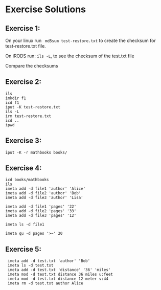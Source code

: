 
# Exercise Solutions 


## Exercise 1:

On your linux run ` md5sum test-restore.txt` to create the checksum for test-restore.txt file.

On iRODS run: `ils -L`, to see the checksum of the test.txt file

Compare the checksums



## Exercise 2:

```
ils 
imkdir f1
icd f1
iput -K test-restore.txt 
ils -L
irm test-restore.txt
icd ..
ipwd
```

## Exercise 3:

`iput -K -r mathbooks books/`


## Exercise 4:

```
icd books/mathbooks
ils
imeta add -d file1 'author' 'Alice'
imeta add -d file2 'author' 'Bob'
imeta add -d file3 'author' 'Lisa'

imeta add -d file1 'pages' '22'
imeta add -d file2 'pages' '33'
imeta add -d file3 'pages' '12'

imeta ls -d file1

imeta qu -d pages '>=' 20
```
 
## Exercise 5:

```
 imeta add -d test.txt 'author' 'Bob'
 imeta ls -d test.txt
 imeta add -d test.txt 'distance' '36' 'miles'
 imeta mod -d test.txt distance 36 miles u:feet
 imeta mod -d test.txt distance 12 meter v:44
 imeta rm -d test.txt author Alice

```
 